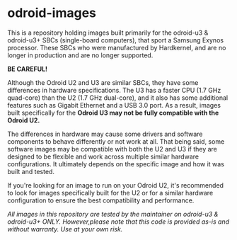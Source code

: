# odroid-images

This is a repository holding images built primarily for the odroid-u3 & odroid-u3+ SBCs (single-board computers), that sport a Samsung Exynos processor. These SBCs who were manufactured by Hardkernel, and are no longer in production and are no longer supported.

**BE CAREFUL!** 

Although the Odroid U2 and U3 are similar SBCs, they have some differences in hardware specifications. The U3 has a faster CPU (1.7 GHz quad-core) than the U2 (1.7 GHz dual-core), and it also has some additional features such as Gigabit Ethernet and a USB 3.0 port. As a result, images built specifically for the **Odroid U3 may not be fully compatible with the Odroid U2.** 

The differences in hardware may cause some drivers and software components to behave differently or not work at all. That being said, some software images may be compatible with both the U2 and U3 if they are designed to be flexible and work across multiple similar hardware configurations. It ultimately depends on the specific image and how it was built and tested.


If you're looking for an image to run on your Odroid U2, it's recommended to look for images specifically built for the U2 or for a similar hardware configuration to ensure the best compatibility and performance.


_All images in this repository are tested by the maintainer on odroid-u3 & odroid-u3+ ONLY. However,please note that this code is provided as-is and without warranty. Use at your own risk._ 



